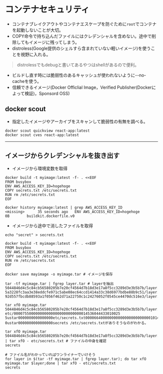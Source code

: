 # コンテナセキュリティ

- コンテナブレイクアウトやコンテナエスケープを防ぐために`root`でコンテナを起動しないことが大切。
- COPY命令で持ち込んだファイルにはクレデンシャルを含めない。途中で削除してもイメージに残ってしまう。
- distroless(Google提供のシェルすら含まれていない軽いイメージ)を使うことを視野に入れる。

> distrolessでもdebugと書いてあるやつはshellがあるので便利。

- ビルドし直す時には脆弱性のあるキャッシュが使われないように--no-cacheを使う。
- 信頼できるイメージ(Docker Officlial Image，Verified Publisher(Dockerによって検証)，Sponsord OSS)

## docker scout

- 指定したイメージやアーカイブをスキャンして脆弱性の有無を調べる。

```shell
docker scout quickview react-app:latest
docker scout cves react-app:latest
```

---

## イメージからクレデンシャルを抜き出す

- イメージから環境変数を取得

```shell
docker build -t myimage:latest -f- . <<EOF
FROM busybox
ENV AWS_ACCESS_KEY_ID=hogehoge
COPY secrets.txt /etc/secrets.txt
RUN rm /etc/secrets.txt
EOF

docker history myimage:latest | grep AWS_ACCESS_KEY_ID
<missing>      35 seconds ago   ENV AWS_ACCESS_KEY_ID=hogehoge                  0B        buildkit.dockerfile.v0
```

- イメージから途中で消したファイルを取得

```shell
echo "secret" > secrets.txt

docker build -t myimage:latest -f- . <<EOF
FROM busybox
ENV AWS_ACCESS_KEY_ID=hogehoge
COPY secrets.txt /etc/secrets.txt
RUN rm /etc/secrets.txt
EOF

docker save mayimage -o myimage.tar # イメージを保存

tar -tf myimage.tar | fgrep layer.tar # layerを抽出
5044846d4c5c84cb56580205b7e20cf4564d7b18d3e17a8f5cc3289d3e3b5b7b/layer.tar
5a3228fc3aa3e38eddcfe971c5abe08ec64ccd1414a33c38d6977bdbe88b9c51/layer.tar
92d557fbcdb88593a1f056f462d71a22750c1c24276052f0545ce4470dc516e3/layer.tar

tar xfO myimage.tar 5044846d4c5c84cb56580205b7e20cf4564d7b18d3e17a8f5cc3289d3e3b5b7b/layer.tar
etc/0000755000000000000000000000000014536044433010025 5ustar0000000000000000etc/secrets.txt0000664000000000000000000000001014536043242012224 0ustar0000000000000000secrets /etc/secrets.txtがありそうなのがわかる。

tar xfO myimage.tar 5044846d4c5c84cb56580205b7e20cf4564d7b18d3e17a8f5cc3289d3e3b5b7b/layer.tar | tar xfO - etc/secrets.txt # ファイルの中身を確認
secrets
```

```shell
# ファイル名がわかっていればワンライナーでいけそう
for layer in $(tar -tf myimage.tar | fgrep layer.tar); do tar xfO myimage.tar $layer;done | tar xfO - etc/secrets.txt
secrets
```
